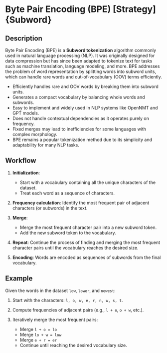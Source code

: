 # Byte Pair Encoding (BPE) [Strategy] {Subword}

## Description

Byte Pair Encoding (BPE) is a **Subword tokenization** algorithm commonly used in natural language processing (NLP).
It was originally designed for data compression but has since been adapted to tokenize text for tasks such as machine translation, language modeling, and more.
BPE addresses the problem of word representation by splitting words into subword units, which can handle rare words and out-of-vocabulary (OOV) terms efficiently.

- Efficiently handles rare and OOV words by breaking them into subword units.
- Generates a compact vocabulary by balancing whole words and subwords.
- Easy to implement and widely used in NLP systems like OpenNMT and GPT models.
- Does not handle contextual dependencies as it operates purely on frequency.
- Fixed merges may lead to inefficiencies for some languages with complex morphology.
- BPE remains a popular tokenization method due to its simplicity and adaptability for many NLP tasks.

## Workflow

1. **Initialization**:

   - Start with a vocabulary containing all the unique characters of the dataset.
   - Treat each word as a sequence of characters.

2. **Frequency calculation**: Identify the most frequent pair of adjacent characters (or subwords) in the text.
3. **Merge**:

   - Merge the most frequent character pair into a new subword token.
   - Add the new subword token to the vocabulary.

4. **Repeat**: Continue the process of finding and merging the most frequent character pairs until the vocabulary reaches the desired size.
5. **Encoding**: Words are encoded as sequences of subwords from the final vocabulary.

## Example

Given the words in the dataset `low`, `lower`, and `newest`:

1. Start with the characters: `l, o, w, e, r, n, w, s, t`.
2. Compute frequencies of adjacent pairs (e.g., `l + o`, `o + w`, etc.).
3. Iteratively merge the most frequent pairs:

   - Merge `l + o = lo`
   - Merge `lo + w = low`
   - Merge `e + r = er`
   - Continue until reaching the desired vocabulary size.
